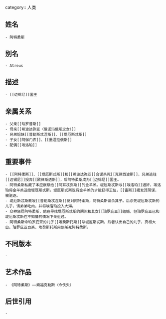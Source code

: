 category:: 人类
## 姓名
	- 阿特柔斯
## 别名
	- Atreus
## 描述
	- [[迈锡尼]]国王
## 亲属关系
	- 父亲[[珀罗普斯]]
	- 母亲[[希波达弥亚（俄诺玛俄斯之女）]]
	- 兄弟姐妹[[普勒斯忒涅斯]]、[[堤厄斯忒斯]]
	- 子女[[阿伽门农]]、[[墨涅拉俄斯]]
	- 配偶[[埃洛珀]]
## 重要事件
	- [[阿特柔斯]]、[[堤厄斯忒斯]]和[[希波达弥亚]]合谋杀死[[克律西波斯]]，兄弟逃往[[迈锡尼]]投奔[[欧律斯透斯]]，后阿特柔斯成为[[迈锡尼]]国王。
	- 阿特柔斯私藏了本应献祭给[[阿耳忒弥斯]]的金羊羔。堤厄斯忒斯与[[埃洛珀]]通奸，埃洛珀将金羊羔送给堤厄斯忒斯。堤厄斯忒斯说有金羊羔的才能获得王位，[[宙斯]]揭发其阴谋，被驱逐。
	- 堤厄斯忒斯教唆[[普勒斯忒涅斯]]反对阿特柔斯，阿特柔斯误杀其子。后杀死堤厄斯忒斯的儿子，请弟弟吃肉，并将埃洛珀投入大海。
	- 众神惩罚阿特柔斯，他在寻找堤厄斯忒斯的期间和其女[[珀罗庇亚]]结婚，但珀罗庇亚已和堤厄斯忒斯在不知情的情况下亲近过。
	- 阿特柔斯命珀罗庇亚的儿子[[埃癸斯托斯]]杀堤厄斯忒斯，后者认出自己的儿子，真相大白。珀罗庇亚自杀，埃癸斯托斯用剑杀死阿特柔斯。
## 不同版本
	-
## 艺术作品
	- 《阿特柔斯》——索福克勒斯（今佚失）
## 后世引用
	-
